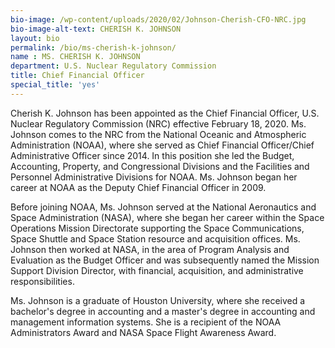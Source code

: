 ```yaml
---
bio-image: /wp-content/uploads/2020/02/Johnson-Cherish-CFO-NRC.jpg
bio-image-alt-text: CHERISH K. JOHNSON
layout: bio
permalink: /bio/ms-cherish-k-johnson/
name : MS. CHERISH K. JOHNSON
department: U.S. Nuclear Regulatory Commission
title: Chief Financial Officer
special_title: 'yes'
---
```


Cherish K. Johnson has been appointed as the Chief Financial Officer, U.S. Nuclear Regulatory Commission (NRC) effective February 18, 2020. Ms. Johnson comes to the NRC from the National Oceanic and Atmospheric Administration (NOAA), where she served as Chief Financial Officer/Chief Administrative Officer since 2014. In this position she led the Budget, Accounting, Property, and Congressional Divisions and the Facilities and Personnel Administrative Divisions for NOAA. Ms. Johnson began her career at NOAA as the Deputy Chief Financial Officer in 2009.

Before joining NOAA, Ms. Johnson served at the National Aeronautics and Space Administration (NASA), where she began her career within the Space Operations Mission Directorate supporting the Space Communications, Space Shuttle and Space Station resource and acquisition offices. Ms. Johnson then worked at NASA, in the area of Program Analysis and Evaluation as the Budget Officer and was subsequently named the Mission Support Division Director, with financial, acquisition, and administrative responsibilities.

Ms. Johnson is a graduate of Houston University, where she received a bachelor's degree in accounting and a master's degree in accounting and management information systems. She is a recipient of the NOAA Administrators Award and NASA Space Flight Awareness Award.
